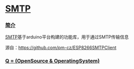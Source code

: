 ﻿# [SMTP](https://github.com/OS-Q/D108)
### [简介](https://github.com/OS-Q/D108/wiki)

[SMTP](https://github.com/OS-Q/D108)基于arduino平台构建的功能库，用于通过SMTP传输信息

源自：https://github.com/pm-cz/ESP8266SMTPClient

### [Q = (OpenSource & OperatingSystem) ](http://www.OS-Q.com)
